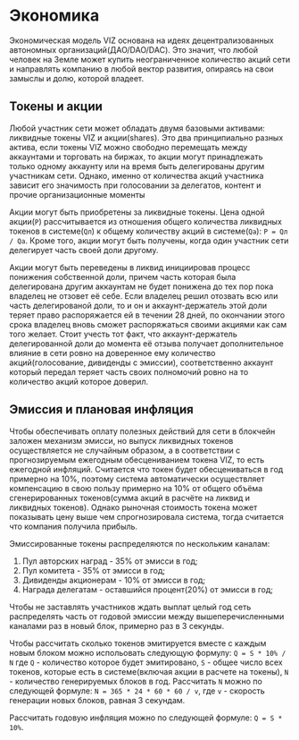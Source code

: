 # Экономика

Экономическая модель VIZ основана на идеях децентрализованных автономных организаций(ДАО/DAO/DAC). Это значит, что любой человек на Земле может купить неограниченное количество акций сети и направлять компанию в любой вектор развития, опираясь на свои замыслы и долю, которой владеет.

## Токены и акции

Любой участник сети может обладать двумя базовыми активами: ликвидные токены VIZ и акции(shares). Это два принципиально разных актива, если токены VIZ можно свободно перемещать между аккаунтами и торговать на биржах, то акции могут принадлежать только одному аккаунту или на время быть делегированы другим участникам сети. Однако, именно от количества акций участника зависит его значимость при голосовании за делегатов, контент и прочие организационные моменты

 Акции могут быть приобретены за ликвидные токены. Цена одной акции(``P``) рассчитывается из отношения общего количества ликвидных токенов в системе(``Qл``) к общему количеству акций в системе(``Qa``): ``P = Qл / Qа``. Кроме того, акции могут быть получены, когда один участник сети делегирует часть своей доли другому.

Акции могут быть переведены в ликвид инициировав процесс понижения собственной доли, причем часть которая была делегирована другим аккаунтам не будет понижена до тех пор пока владелец не отзовет её себе. Если владелец решил отозвать всю или часть делегированой доли, то и он и аккаунт-держатель этой доли теряет право распоряжается ей в течении 28 дней, по окончании этого срока владелец вновь сможет распоряжаться своими акциями как сам того желает. Стоит учесть тот факт, что аккаунт-держатель делегированной доли до момента её отзыва получает дополнительное влияние в сети ровно на доверенное ему количество акций(голосование, дивиденды с эмиссии), соответственно аккаунт который передал теряет часть своих полномочий ровно на то количество акций которое доверил.

## Эмиссия и плановая инфляция

Чтобы обеспечивать оплату полезных действий для сети в блокчейн заложен механизм эмисси, но выпуск ликвидных токенов осуществляется не случайным образом, а в соответствии с прогнозируемым ежегодным обесцениванием токена VIZ, то есть ежегодной инфляций. Считается что токен будет обесцениваться в год примерно на 10%, поэтому система автоматически осуществляет компенсацию в свою пользу примерно на 10% от общего объёма сгенерированных токенов(сумма акций в расчёте на ликвид и ликвидных токенов). Однако рыночная стоимость токена может показывать цену выше чем спрогнозировала система, тогда считается что компания получила прибыль.

Эмиссированные токены распределяются по нескольким каналам:

1. Пул авторских наград - 35% от эмисси в год;
2. Пул комитета - 35% от эмисси в год;
3. Дивиденды акционерам - 10%  от эмисси в год;
4. Награда делегатам - оставшийся процент(20%) от эмисси в год;

Чтобы не заставлять участников ждать выплат целый год сеть распределять часть от годовой эмиссии  между вышеперечисленными каналами раз в новый блок, примерно раз в 3 секунды. 

Чтобы рассчитать сколько токенов эмитируется вместе с каждым новым блоком можно испольовать следующую формулу: ``Q = S * 10% / N`` где ``Q`` - количество которое будет эмитировано, ``S`` - общее число всех токенов, которые есть в системе(включая акции в расчете на токены), ``N`` - количество генерируемых блоков в год. Рассчитать ``N`` можно по следующей формуле: ``N = 365 * 24 * 60 * 60 / v``, где ``v`` - скорость генерации новых блоков, равная 3 секундам.

Рассчитать годовую инфляция можно по следующей формуле: ``Q = S * 10%``.

